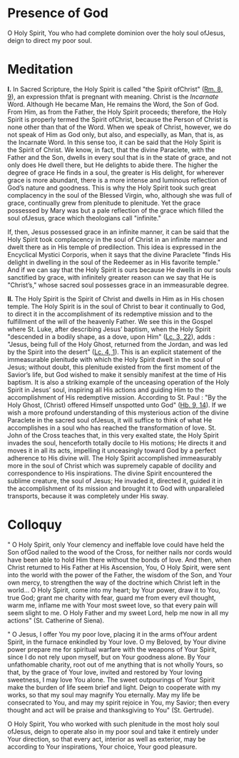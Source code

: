 # Presence of God

O Holy Spirit, You who had complete dominion over the holy soul ofJesus, deign to direct my poor soul.

# Meditation

**I.** In Sacred Scripture, the Holy Spirit is called "the Spirit ofChrist" ([Rm. 8, 9](https://vulgata.online/bible/Rm.8?ed=DR2&vfn=DR2.Rm.8.9:vs)), an expression thfat is pregnant with meaning. Christ is the *Incarnate* Word. Although He became Man, He remains the Word, the Son of God. From Him, as from the Father, the Holy Spirit proceeds; therefore, the Holy Spirit is properly termed the Spirit ofChrist, because the Person of Christ is none other than that of the Word. When we speak of Christ, however, we do not speak of Him as God only, but also, and especially, as Man, that is, as the Incarnate Word. In this sense too, it can be said that the Holy Spirit is the Spirit of Christ. We know, in fact, that the divine Paraclete, with the Father and the Son, dwells in every soul that is in the state of grace, and not only does He dwell there, but He delights to abide there. The higher the degree of grace He finds in a soul, the greater is His delight, for wherever grace is more abundant, there is a more intense and luminous reflection of God’s nature and goodness. This is why the Holy Spirit took such great complacency in the soul of the Blessed Virgin, who, although she was full of grace, continually grew from plenitude to plenitude. Yet the grace possessed by Mary was but a pale reflection of the grace which filled the soul ofJesus, grace which theologians call "infinite."

If, then, Jesus possessed grace in an infinite manner, it can be said that the Holy Spirit took complacency in the soul of Christ in an infinite manner and dwelt there as in His temple of predilection. This idea is expressed in the Encyclical Mystici Corporis, when it says that the divine Paraclete "finds His delight in dwelling in the soul of the Redeemer as in His favorite temple." And if we can say that the Holy Spirit is ours because He dwells in our souls sanctified by grace, with infinitely greater reason can we say that He is "Christ’s," whose sacred soul possesses grace in an immeasurable degree.

**II.** The Holy Spirit is the Spirit of Christ and dwells in Him as in His chosen temple. The Holy Spirit is in the soul of Christ to bear it continually to God, to direct it in the accomplishment of its redemptive mission and to the fulfillment of the will of the heavenly Father. We see this in the Gospel where St. Luke, after describing Jesus’ baptism, when the Holy Spirit "descended in a bodily shape, as a dove, upon Him" ([Lc. 3, 22](https://vulgata.online/bible/Lc.3?ed=DR2&vfn=DR2.Lc.3.22:vs)), adds : "Jesus, being full of the Holy Ghost, returned from the Jordan, and was led by the Spirit into the desert" ([Lc. 4, 1](https://vulgata.online/bible/Lc.4?ed=DR2&vfn=DR2.Lc.4.1:vs)). This is an explicit statement of the immeasurable plenitude with which the Holy Spirit dwelt in the soul of Jesus; without doubt, this plenitude existed from the first moment of the Savior’s life, but God wished to make it sensibly manifest at the time of His baptism. It is also a striking example of the unceasing operation of the Holy Spirit in Jesus’ soul, inspiring all His actions and guiding Him to the accomplishment of His redemptive mission. According to St. Paul : "By the Holy Ghost, (Christ) offered Himself unspotted unto God" ([Hb. 9, 14](https://vulgata.online/bible/BBB.9?ed=DR2&vfn=DR2.BBB.9.14:vs)). If we wish a more profound understanding of this mysterious action of the divine Paraclete in the sacred soul ofJesus, it will suffice to think of what He accomplishes in a soul who has reached the transformation of love. St. John of the Cross teaches that, in this very exalted state, the Holy Spirit invades the soul, henceforth totally docile to His motions; He directs it and moves it in all its acts, impelling it unceasingly toward God by a perfect adherence to His divine will. The Holy Spirit accomplished immeasurably more in the soul of Christ which was supremely capable of docility and correspondence to His inspirations. The divine Spirit encountered the sublime creature, the soul of Jesus; He invaded it, directed it, guided it in the accomplishment of its mission and brought it to God with unparalleled transports, because it was completely under His sway.

# Colloquy

" O Holy Spirit, only Your clemency and ineffable love could have held the Son ofGod nailed to the wood of the Cross, for neither nails nor cords would have been able to hold Him there without the bonds of love. And then, when Christ returned to His Father at His Ascension, You, O Holy Spirit, were sent into the world with the power of the Father, the wisdom of the Son, and Your own mercy, to strengthen the way of the doctrine which Christ left in the world... O Holy Spirit, come into my heart; by Your power, draw it to You, true God; grant me charity with fear, guard me from every evil thought, warm me, inflame me with Your most sweet love, so that every pain will seem slight to me. O Holy Father and my sweet Lord, help me now in all my actions" (St. Catherine of Siena).

" O Jesus, I offer You my poor love, placing it in the arms ofYour ardent Spirit, in the furnace enkindled by Your love. O my Beloved, by Your divine power prepare me for spiritual warfare with the weapons of Your Spirit, since I do not rely upon myself, but on Your goodness alone. By Your unfathomable charity, root out of me anything that is not wholly Yours, so that, by the grace of Your love, invited and restored by Your loving sweetness, I may love You alone. The sweet outpourings of Your Spirit make the burden of life seem brief and light. Deign to cooperate with my works, so that my soul may magnify You eternally. May my life be consecrated to You, and may my spirit rejoice in You, my Savior; then every thought and act will be praise and thanksgiving to You" (St. Gertrude).

O Holy Spirit, You who worked with such plenitude in the most holy soul ofJesus, deign to operate also in my poor soul and take it entirely under Your direction, so that every act, interior as well as exterior, may be according to Your inspirations, Your choice, Your good pleasure.
